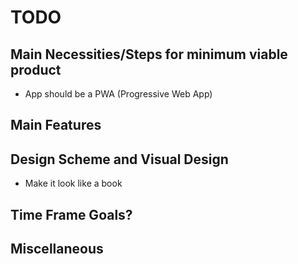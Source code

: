 # TODO

## Main Necessities/Steps for minimum viable product

- App should be a PWA (Progressive Web App)

## Main Features

## Design Scheme and Visual Design

- Make it look like a book

## Time Frame Goals?

## Miscellaneous
